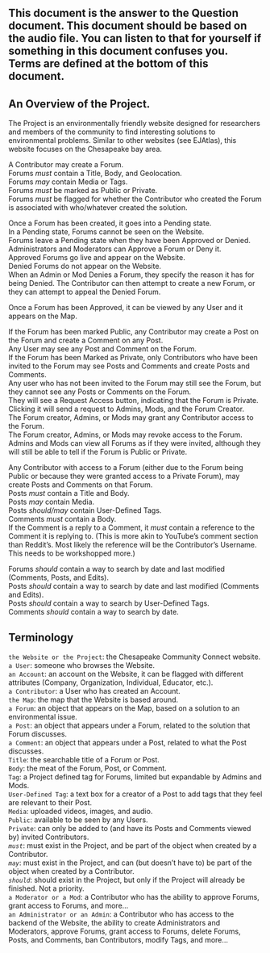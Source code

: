 ## This document is the answer to the Question document. This document should be based on the audio file. You can listen to that for yourself if something in this document confuses you. Terms are defined at the bottom of this document.

## 

## An Overview of the Project.

The Project is an environmentally friendly website designed for researchers and members of the community to find interesting solutions to environmental problems. Similar to other websites (see EJAtlas), this website focuses on the Chesapeake bay area.

A Contributor may create a Forum.  
Forums *must* contain a Title, Body, and Geolocation.  
	Forums *may* contain Media or Tags.  
	Forums *must* be marked as Public or Private.  
Forums *must* be flagged for whether the Contributor who created the Forum is associated with who/whatever created the solution.

Once a Forum has been created, it goes into a Pending state.  
	In a Pending state, Forums cannot be seen on the Website.  
	Forums leave a Pending state when they have been Approved or Denied.  
		Administrators and Moderators can Approve a Forum or Deny it.  
		Approved Forums go live and appear on the Website.  
		Denied Forums do not appear on the Website.  
When an Admin or Mod Denies a Forum, they specify the reason it has for being Denied. The Contributor can then attempt to create a new Forum, or they can attempt to appeal the Denied Forum.

Once a Forum has been Approved, it can be viewed by any User and it appears on the Map.

If the Forum has been marked Public, any Contributor may create a Post on the Forum and create a Comment on any Post.  
Any User may see any Post and Comment on the Forum.  
If the Forum has been Marked as Private, only Contributors who have been invited to the Forum may see Posts and Comments and create Posts and Comments.  
Any user who has not been invited to the Forum may still see the Forum, but they cannot see any Posts or Comments on the Forum.  
		They will see a Request Access button, indicating that the Forum is Private.  
			Clicking it will send a request to Admins, Mods, and the Forum Creator.  
	The Forum creator, Admins, or Mods may grant any Contributor access to the Forum.  
		The Forum creator, Admins, or Mods may revoke access to the Forum.  
Admins and Mods can view all Forums as if they were invited, although they will still be able to tell if the Forum is Public or Private.

Any Contributor with access to a Forum (either due to the Forum being Public or because they were granted access to a Private Forum), may create Posts and Comments on that Forum.  
Posts *must* contain a Title and Body.  
Posts *may* contain Media.  
Posts *should/may* contain User-Defined Tags.  
Comments *must* contain a Body.  
If the Comment is a reply to a Comment, it *must* contain a reference to the Comment it is replying to. (This is more akin to YouTube’s comment section than Reddit’s. Most likely the reference will be the Contributor’s Username. This needs to be workshopped more.)

Forums *should* contain a way to search by date and last modified (Comments, Posts, and Edits).  
Posts *should* contain a way to search by date and last modified (Comments and Edits).  
Posts *should* contain a way to search by User-Defined Tags.  
Comments *should* contain a way to search by date.

## Terminology

`the Website or the Project`: the Chesapeake Community Connect website.  
`a User`: someone who browses the Website.  
`an Account`: an account on the Website, it can be flagged with different attributes (Company, Organization, Individual, Educator, etc.).  
`a Contributor`: a User who has created an Account.  
`the Map`: the map that the Website is based around.  
`a Forum`: an object that appears on the Map, based on a solution to an environmental issue.  
`a Post`: an object that appears under a Forum, related to the solution that Forum discusses.  
`a Comment`: an object that appears under a Post, related to what the Post discusses.  
`Title`: the searchable title of a Forum or Post.  
`Body`: the meat of the Forum, Post, or Comment.  
`Tag`: a Project defined tag for Forums, limited but expandable by Admins and Mods.  
`User-Defined Tag`: a text box for a creator of a Post to add tags that they feel are relevant to their Post.  
`Media`: uploaded videos, images, and audio.  
`Public`: available to be seen by any Users.  
`Private`: can only be added to (and have its Posts and Comments viewed by) invited Contributors.  
*`must`*: must exist in the Project, and be part of the object when created by a Contributor.  
*`may`*: must exist in the Project, and can (but doesn’t have to) be part of the object when created by a Contributor.  
*`should`*: should exist in the Project, but only if the Project will already be finished. Not a priority.  
`a Moderator or a Mod`: a Contributor who has the ability to approve Forums, grant access to Forums, and more…  
`an Administrator or an Admin`: a Contributor who has access to the backend of the Website, the ability to create Administrators and Moderators, approve Forums, grant access to Forums, delete Forums, Posts, and Comments, ban Contributors, modify Tags, and more…